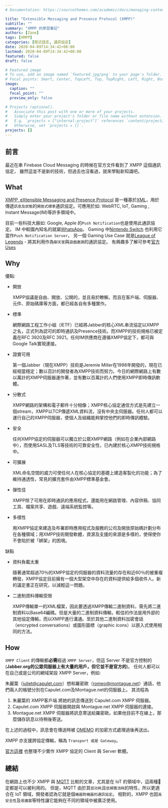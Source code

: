 ```yaml
---
# Documentation: https://sourcethemes.com/academic/docs/managing-content/

title: "Extensible Messaging and Presence Protocol (XMPP)"
subtitle: ""
summary: "XMPP 的學習筆記"
authors: [Zane]
tags: [XMPP]
categories: [程式語言, 通訊協定]
date: 2020-04-09T14:34:42+08:00
lastmod: 2020-04-09T14:34:42+08:00
featured: false
draft: false

# Featured image
# To use, add an image named `featured.jpg/png` to your page's folder.
# Focal points: Smart, Center, TopLeft, Top, TopRight, Left, Right, BottomLeft, Bottom, BottomRight.
image:
  caption: ""
  focal_point: ""
  preview_only: false

# Projects (optional).
#   Associate this post with one or more of your projects.
#   Simply enter your project's folder or file name without extension.
#   E.g. `projects = ["internal-project"]` references `content/project/deep-learning/index.md`.
#   Otherwise, set `projects = []`.
projects: []
---
```


## 前言

最近在串 Firebase Cloud Messaging 的時候在官方文件看到了 XMPP 這個通訊協定，
雖然這並不是新的技術，但過去也沒看過，就來學點新知識吧。

## What

[XMPP, eXtensible Messaging and Presence Protocol](https://xmpp.org/)
是一種基於[XML](https://zh.wikipedia.org/wiki/XML)，用於傳遞`訊息及狀態`的`開放式標準`通訊協定。可應用於如: WebRTC, IoT, Gaming
, Instant Message(IM)等許多領域中。

目前一些科技大廠如: Google, Apple 的`Push Notification`也是使用此通訊協定。
IM 中較國內知名的就屬[WhatsApp](http://whatsapp.com/)。
Gaming 中[Nintendo Switch](https://www.nintendo.com/switch/) 也利用它當作`Push Notification Server`，
另一個 Gaming Use Case 就是[League of Legends](https://leagueoflegends.com/) - 將其利用作為`聊天室`與`遊戲邀請`的通訊協定。
有興趣多了解可參考[官方 Uses](https://xmpp.org/uses/)

## Why

優點:

- 開放
  
  XMPP協議是自由、開放、公開的，並且易於瞭解。而且在客戶端、伺服器、元件、原始碼庫等方面，都已經各自有多種實作。
  
- 標準
  
  網際網路工程工作小組（IETF）已經將Jabber的核心XML串流協定以XMPP之名，正式列為認可的即時通訊及Presence技術。而XMPP的技術規格已被定義在RFC 3920及RFC 3921。任何IM供應商在遵循XMPP協定下，都可與Google Talk實現連接。

- 證實可用
  
  第一個Jabber（現在XMPP）技術是Jeremie Miller在1998年開發的，現在已經相當穩定；數以百計的開發者為XMPP技術而努力。今日的網際網路上有數以萬計的XMPP伺服器運作著，並有數以百萬計的人們使用XMPP即時傳訊軟體。

- 分散式
  
  XMPP網路的架構和電子郵件十分相像；XMPP核心協定通信方式是先建立一個stream，XMPP以TCP傳遞XML資料流，沒有中央主伺服器。任何人都可以運行自己的XMPP伺服器，使個人及組織能夠掌控他們的即時傳訊體驗。

- 安全
  
  任何XMPP協定的伺服器可以獨立於公眾XMPP網路（例如在企業內部網路中），而使用SASL及TLS等技術的可靠安全性，已內建於核心XMPP技術規格中。

- 可擴展
  
  XML命名空間的威力可使任何人在核心協定的基礎上建造客製化的功能；為了維持通透性，常見的擴充套件由XMPP標準基金會。

- 彈性佳
  
  XMPP除了可用在即時通訊的應用程式，還能用在網路管理、內容供稿、協同工具、檔案共享、遊戲、遠端系統監控等。

- 多樣性
  
  用XMPP協定來建造及布署即時應用程式及服務的公司及開放原始碼計劃分布在各種領域；用XMPP技術開發軟體，資源及支援的來源是多樣的，使得使你不會陷於被「綁架」的困境。

缺點

- 資料負載太重
  
  隨著通常超過70％的XMPP協定的伺服器的資料流量的存在和近60％的被重複轉發，XMPP協定目前擁有一個大型架空中存在的資料提供給多個收件人。新的議定書正在研究，以減輕這一問題。

- 二進制資料傳輸受限
  
  XMPP傳輸單一的XML檔案，因此要透過XMPP傳輸二進制資料，需先將二進制資料以Base64編碼。但是大量的二進制資料傳輸，較佳的作法是用外部的其他協定傳輸，而以XMPP進行溝通。至於其他二進制資料加密會話（encrypted conversations）或圖形圖標（graphic icons）以嵌入式使用相同的方法。

## How

`XMPP Client` 的傳輸都**必需**經過 `XMPP Server`，但這 Server 不是官方控制的(**Jabber.org的公眾伺服器上有大量的用戶，但它並不是官方的**)。
任何人都可以在自己或是公司的網域架設 XMPP Server，例如:

朱麗葉（juliet@capulet.com）想和羅密歐（romeo@montague.net）通話，他們兩人的帳號分別在Capulet.com及Montague.net的伺服器上。
其流程為

1. 朱麗葉的 XMPP客戶端 將她的訊息傳送到 Capulet.com XMPP 伺服器。
2. Capulet.com XMPP 伺服器開啟與 Montague.net XMPP 伺服器的連接。
3. Montague.net XMPP 伺服器將訊息寄送給羅密歐。如果他目前不在線上，那麼儲存訊息以待稍後寄送。

在上述的過程中，訊息會在傳送時被 [OMEMO](https://en.wikipedia.org/wiki/OMEMO) 的加密方式處理過後再送出。

XMPP 亦支援跨協定傳輸，稱為 `Transport 或是 Gateway`。

[官方這裡](https://xmpp.org/software/) 也整理不少實作 XMPP 協定的 Client 與 Server 軟體。

## 總結

在網路上也不少 XMPP 與 [MQTT](http://mqtt.org/) 比較的文章，尤其是在 IoT 的領域中，這兩種𠦢定都是可以被利用的。
但是，MQTT 由於其`低功耗`且`低頻寬消耗`的特性，所以更適合在 IoT 領域，開發者認為它就是個`機器對機器的通訊協定`。
相對的，XMPP 也因`高安全性`及`易擴展`等特性讓它能夠在不同的領域中被廣泛使用。
